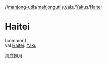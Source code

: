 //[mahjong-utils](../../../index.md)/[mahjongutils.yaku](../index.md)/[Yakus](index.md)/[Haitei](-haitei.md)

# Haitei

[common]\
val [Haitei](-haitei.md): [Yaku](../-yaku/index.md)

海底捞月
